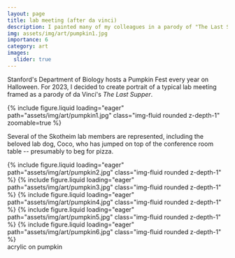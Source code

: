 ```yaml
---
layout: page
title: lab meeting (after da vinci)
description: I painted many of my colleagues in a parody of "The Last Supper"... on pumpkins.
img: assets/img/art/pumpkin1.jpg
importance: 6
category: art
images:
  slider: true
---
```


Stanford's Department of Biology hosts a Pumpkin Fest every year on Halloween. For 2023, I decided to
create portrait of a typical lab meeting framed as a parody of da Vinci's _The Last Supper_.

{% include figure.liquid loading="eager" path="assets/img/art/pumpkin1.jpg" class="img-fluid rounded z-depth-1" zoomable=true %}

Several of the Skotheim lab members are represented, including the beloved lab dog, Coco, who has jumped
on top of the conference room table -- presumably to beg for pizza.

<swiper-container keyboard="true" navigation="true" pagination="true" pagination-clickable="true" pagination-dynamic-bullets="true" rewind="true">
  <swiper-slide>{% include figure.liquid loading="eager" path="assets/img/art/pumpkin2.jpg" class="img-fluid rounded z-depth-1" %}</swiper-slide>
  <swiper-slide>{% include figure.liquid loading="eager" path="assets/img/art/pumpkin3.jpg" class="img-fluid rounded z-depth-1" %}</swiper-slide>
  <swiper-slide>{% include figure.liquid loading="eager" path="assets/img/art/pumpkin4.jpg" class="img-fluid rounded z-depth-1" %}</swiper-slide>
  <swiper-slide>{% include figure.liquid loading="eager" path="assets/img/art/pumpkin5.jpg" class="img-fluid rounded z-depth-1" %}</swiper-slide>
  <swiper-slide>{% include figure.liquid loading="eager" path="assets/img/art/pumpkin6.jpg" class="img-fluid rounded z-depth-1" %}</swiper-slide>
</swiper-container>

<div class="caption">
acrylic on pumpkin
</div>
